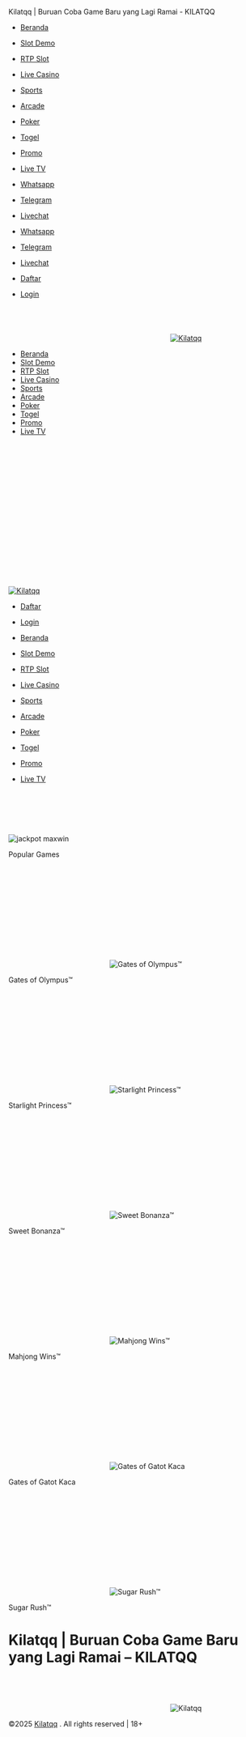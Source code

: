 Kilatqq | Buruan Coba Game Baru yang Lagi Ramai - KILATQQ


* [Beranda](https://kilatqq.info/)
* [Slot Demo](#)
* [RTP Slot](#)
* [Live Casino](#)
* [Sports](#)
* [Arcade](#)
* [Poker](#)
* [Togel](#)
* [Promo](#)
* [Live TV](#)

* [Whatsapp](https://secure.livechatinc.com/licence/14602758/v2/open_chat.cgi? "Livechat")
* [Telegram](https://secure.livechatinc.com/licence/14602758/v2/open_chat.cgi? "Livechat")
* [Livechat](https://secure.livechatinc.com/licence/14602758/v2/open_chat.cgi? "Livechat")

* [Whatsapp](https://secure.livechatinc.com/licence/14602758/v2/open_chat.cgi? "Livechat")
* [Telegram](https://secure.livechatinc.com/licence/14602758/v2/open_chat.cgi? "Livechat")
* [Livechat](https://secure.livechatinc.com/licence/14602758/v2/open_chat.cgi? "Livechat")

* [Daftar](https://sekarangkaucampakkanku.icu/about "Daftar")
* [Login](https://sekarangkaucampakkanku.icu/ "Masuk")

[![](data:image/svg+xml;base64,PHN2ZyBoZWlnaHQ9IjcwIiB3aWR0aD0iMzIwIiB4bWxucz0iaHR0cDovL3d3dy53My5vcmcvMjAwMC9zdmciIHZlcnNpb249IjEuMSIvPg==)![Kilatqq](https://kilatqq.info/wp-content/uploads/2025/04/Kilatqq.png?ver=JP.V.5 "Kilatqq")](https://kilatqq.info/)

* [Beranda](https://kilatqq.info/)
* [Slot Demo](#)
* [RTP Slot](#)
* [Live Casino](#)
* [Sports](#)
* [Arcade](#)
* [Poker](#)
* [Togel](#)
* [Promo](#)
* [Live TV](#)

[![](data:image/svg+xml;base64,PHN2ZyBoZWlnaHQ9IjcyMCIgd2lkdGg9IjEyODAiIHhtbG5zPSJodHRwOi8vd3d3LnczLm9yZy8yMDAwL3N2ZyIgdmVyc2lvbj0iMS4xIi8+)![Kilatqq](https://kilatqq.info/wp-content/themes/jackpot168/images/banner/jackpot-spaceman.webp?ver=JP.V.5 "Kilatqq")](https://kilatqq.info/)

* [Daftar](https://sekarangkaucampakkanku.icu/about "Daftar")
* [Login](https://sekarangkaucampakkanku.icu/ "Masuk")

* [Beranda](https://kilatqq.info/)
* [Slot Demo](#)
* [RTP Slot](#)
* [Live Casino](#)
* [Sports](#)
* [Arcade](#)
* [Poker](#)
* [Togel](#)
* [Promo](#)
* [Live TV](#)

![](data:image/svg+xml;base64,PHN2ZyBoZWlnaHQ9IjIyMyIgd2lkdGg9IjEyODAiIHhtbG5zPSJodHRwOi8vd3d3LnczLm9yZy8yMDAwL3N2ZyIgdmVyc2lvbj0iMS4xIi8+)![jackpot maxwin](https://kilatqq.info/wp-content/themes/jackpot168/images/banner/jackpot.webp)

Popular Games

![](data:image/svg+xml;base64,PHN2ZyBoZWlnaHQ9IjIwMCIgd2lkdGg9IjIwMCIgeG1sbnM9Imh0dHA6Ly93d3cudzMub3JnLzIwMDAvc3ZnIiB2ZXJzaW9uPSIxLjEiLz4=)![Gates of Olympus™](https://kilatqq.info/wp-content/themes/jackpot168/images/game/vs20olympgate.webp)

Gates of Olympus™

![](data:image/svg+xml;base64,PHN2ZyBoZWlnaHQ9IjIwMCIgd2lkdGg9IjIwMCIgeG1sbnM9Imh0dHA6Ly93d3cudzMub3JnLzIwMDAvc3ZnIiB2ZXJzaW9uPSIxLjEiLz4=)![Starlight Princess™](https://kilatqq.info/wp-content/themes/jackpot168/images/game/vs20starlight.webp)

Starlight Princess™

![](data:image/svg+xml;base64,PHN2ZyBoZWlnaHQ9IjIwMCIgd2lkdGg9IjIwMCIgeG1sbnM9Imh0dHA6Ly93d3cudzMub3JnLzIwMDAvc3ZnIiB2ZXJzaW9uPSIxLjEiLz4=)![Sweet Bonanza™](https://kilatqq.info/wp-content/themes/jackpot168/images/game/vs20fruitsw.webp)

Sweet Bonanza™

![](data:image/svg+xml;base64,PHN2ZyBoZWlnaHQ9IjIwMCIgd2lkdGg9IjIwMCIgeG1sbnM9Imh0dHA6Ly93d3cudzMub3JnLzIwMDAvc3ZnIiB2ZXJzaW9uPSIxLjEiLz4=)![Mahjong Wins™](https://kilatqq.info/wp-content/themes/jackpot168/images/game/vs1024mahjwins.webp)

Mahjong Wins™

![](data:image/svg+xml;base64,PHN2ZyBoZWlnaHQ9IjIwMCIgd2lkdGg9IjIwMCIgeG1sbnM9Imh0dHA6Ly93d3cudzMub3JnLzIwMDAvc3ZnIiB2ZXJzaW9uPSIxLjEiLz4=)![Gates of Gatot Kaca](https://kilatqq.info/wp-content/themes/jackpot168/images/game/vs20gatotgates.webp)

Gates of Gatot Kaca

![](data:image/svg+xml;base64,PHN2ZyBoZWlnaHQ9IjIwMCIgd2lkdGg9IjIwMCIgeG1sbnM9Imh0dHA6Ly93d3cudzMub3JnLzIwMDAvc3ZnIiB2ZXJzaW9uPSIxLjEiLz4=)![Sugar Rush™](https://kilatqq.info/wp-content/themes/jackpot168/images/game/vs20sugarrush.webp)

Sugar Rush™

**Kilatqq | Buruan Coba Game Baru yang Lagi Ramai – KILATQQ**
=============================================================

![](data:image/svg+xml;base64,PHN2ZyBoZWlnaHQ9IjcwIiB3aWR0aD0iMzIwIiB4bWxucz0iaHR0cDovL3d3dy53My5vcmcvMjAwMC9zdmciIHZlcnNpb249IjEuMSIvPg==)![Kilatqq](https://kilatqq.info/wp-content/uploads/2025/04/Kilatqq.png?ver=JP.V.5 "Kilatqq")

©2025  [Kilatqq](https://kilatqq.info/) . All rights reserved | 18+